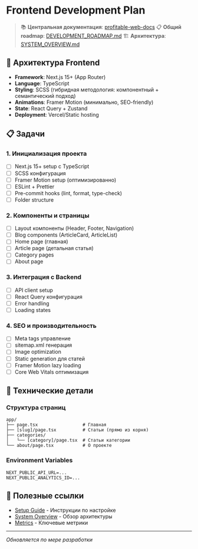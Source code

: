 # Frontend Development Plan

> 📚 **Центральная документация**: [profitable-web-docs](../profitable-web-docs/) 📋 **Общий roadmap**:
> [DEVELOPMENT_ROADMAP.md](../profitable-web-docs/DEVELOPMENT_ROADMAP.md) 🏗️ **Архитектура**:
> [SYSTEM_OVERVIEW.md](../profitable-web-docs/architecture/SYSTEM_OVERVIEW.md)

## 🎨 Архитектура Frontend

- **Framework**: Next.js 15+ (App Router)
- **Language**: TypeScript
- **Styling**: SCSS (гибридная методология: компонентный + семантический подход)
- **Animations**: Framer Motion (минимально, SEO-friendly)
- **State**: React Query + Zustand
- **Deployment**: Vercel/Static hosting

## 📋 Задачи

### 1. Инициализация проекта

- [ ] Next.js 15+ setup с TypeScript
- [ ] SCSS конфигурация
- [ ] Framer Motion setup (оптимизированно)
- [ ] ESLint + Prettier
- [ ] Pre-commit hooks (lint, format, type-check)
- [ ] Folder structure

### 2. Компоненты и страницы

- [ ] Layout компоненты (Header, Footer, Navigation)
- [ ] Blog components (ArticleCard, ArticleList)
- [ ] Home page (главная)
- [ ] Article page (детальная статья)
- [ ] Category pages
- [ ] About page

### 3. Интеграция с Backend

- [ ] API client setup
- [ ] React Query конфигурация
- [ ] Error handling
- [ ] Loading states

### 4. SEO и производительность

- [ ] Meta tags управление
- [ ] sitemap.xml генерация
- [ ] Image optimization
- [ ] Static generation для статей
- [ ] Framer Motion lazy loading
- [ ] Core Web Vitals оптимизация

## 🔧 Технические детали

### Структура страниц

```
app/
├── page.tsx                 # Главная
├── [slug]/page.tsx          # Статьи (прямо из корня)
├── categories/
│   └── [category]/page.tsx  # Статьи категории
└── about/page.tsx           # О проекте
```

### Environment Variables

```env
NEXT_PUBLIC_API_URL=...
NEXT_PUBLIC_ANALYTICS_ID=...
```

## 🔗 Полезные ссылки

- [Setup Guide](../profitable-web-docs/development/SETUP_GUIDE.md) - Инструкции по настройке
- [System Overview](../profitable-web-docs/architecture/SYSTEM_OVERVIEW.md) - Обзор архитектуры
- [Metrics](../profitable-web-docs/analytics/METRICS.md) - Ключевые метрики

---

_Обновляется по мере разработки_
